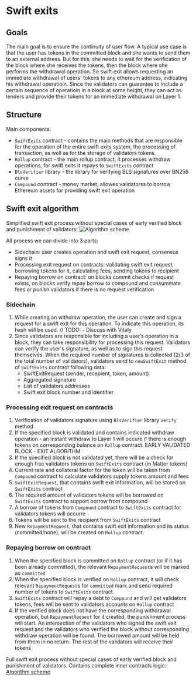 # Swift exits

## Goals

The main goal is to ensure the continuity of user flow. A typical use case is that the user has tokens in the committed block and she wants to send them to an external address. But for this, she needs to wait for the verification of the block where she receives the tokens, then the block where she performs the withdrawal operation. So swift exit allows requesting an immediate withdrawal of users' tokens to any ethereum address, indicating his withdrawal operatioin. Since the validators can guarantee to include a certain sequence of operatioin in a block at some height, they can act as lenders and provide their tokens for an immediate withdrawal on Layer 1.

## Structure

Main components:
- `SwiftExits` contract - contains the main methods that are responsible for the operation of the entire swift exits system, the processing of transaction, as well as for the storage of validators tokens.
- `Rollup` contract - the main rollup contract, it processes withdraw operations, for swift exits it repays to `SwiftExits` contract
- `BlsVerifier` library - the library for verifying BLS signatures over BN256 curve
- `Compound` contract - money market, allowes validatorss to borrow Ethereum assets for providing swift exit operation

## Swift exit algorithm

Simplified swift exit process without special cases of early verified block and punishment of validators:
![Algorithm scheme](https://i.imgur.com/FkLM2GN.png)

All process we can divide into 3 parts:
- Sidechain: user creates operation and swift exit request, consensus signs it
- Processing exit request on contracts: validating swift exit request, borrowing tokens for it, calculating fees, sending tokens to recipient
- Repaying borrow on contract: on blocks commit checks if request exists, on blocks verify repay borrow to compound and consummate fees or punish validators if there is no request verification

### Sidechain

1. While creating an withdraw operation, the user can create and sign a request for a swift exit for this operation. To indicate this operation, its hash will be used. // TODO: - Discuss with Vitaly
2. Since validators are responsible for including a user’s operation in a block, they can take responsibility for processing this request. Validators can verify the user's signature, as well as to sign this request themselves. When the required number of signatures is collected (2/3 of the total number of validators), validators send to `newSwiftExit` method of `SwiftExits` contract following data:
   - SwiftExitRequest (sender, recepient, token, amount)
   - Aggregated signature
   - List of validators addresses
   - Swift exit block number and identifier

### Processing exit request on contracts

1. Verification of validators signature using `BlsVerifier` library `verify` method
2. If the specified block is validated and contains indicated withdraw operation - an instant withdraw to Layer 1 will occure if there is enough tokens on corresponding balance on `Rollup` contract. EARLY VALIDATED BLOCK - EXIT ALGORITHM
3. If the specified block is not validated yet, there will be a check for enough free validators tokens on `SwiftExits` contract (in Matter tokens)
4. Current rate and collateral factor for the token will be taken from `Compound` contract to calculate validators supply tokens amount and fees
5. `SwiftExitRequest`, that contains swift exit information, will be stored on `SwiftExits` contract
6. The required amount of validators tokens will be borrowed on `SwiftExits` contract to support borrow from compound
7. A borrow of tokens from `Compound` contract to `SwiftExits` contract for validators tokens will occurre
8. Tokens will be sent to the recipient from `SwiftExits` contract
9. New `RepaymentRequest`, that contains swift exit information and its status (committed/none), will be created on `Rollup` contract.

### Repaying borrow on contract

1. When the specified block is committed on `Rollup` contract (or if it has been already committed), the relevant `RepaymentRequest`s will be marked as `committed`
2. When the specified block is verified on `Rollup` contract, it will check relevant `RepaymentRequest`s for `committed` mark and send required number of tokens to `SwiftExits` contract.
3. `SwiftExits` contract will repay a debt to `Compound` and will get validators tokens, fees will be sent to validators accounts on `Rollup` contract
4. If the verified block does not have the corresponding withdrawal operation, but `RepaymentRequest` for it created, the punishment process will start. An intersection of the validators who signed the swift exit request and the validators who verified the block without corresponding withdraw operation will be found. The borrowed amount will be held from them in no return. The rest of the validators will receive their tokens

Full swift exit process without special cases of early verified block and punishment of validators. Contains complete inner contracts logic:
[Algorithm scheme](https://i.imgur.com/5UDLLGi.png)

<!-- ## Contract creation

The `SwiftExitsEther` and `SwiftExitsErc20` contract constructors include the creation of the `SwiftExitsInternal` contract.
To create a contract, you must specify:
- token contract address (`address(0)` in case of *Ether*)
- contract management address
- address of `Rollup` contract
- address of `BlsVerifier` contract
- address of the contract `owner`

When creating a contract, a token is checked in Governance contract.
Also, the last verified block will be received from `Rollup` contract.

The governor of Governance contract will need to specify the address of the created `SwiftExitsInternal` contract in the `Rollup` contract by calling the `addSwiftExits(tokenId, lendingAddress)` method.

## Validators' deposit

Validators can supply their *Ether* account directly by calling the `supply(to)` method of `SwiftExitsEther` contract with the value of the desired deposit in *Ether*.
To supply the account in *ERC-20* tokens, it is necessary to call the `supply(amount, to)` method on the corresponding `SwiftExitsErc20` contract.  Value of *Ether* is specified in the transactions' value option field.
The *to* field exists so that the user can supply to the account of another user if desired.

When these methods are executed, the internal method `supplyInternal(amount, to)` of `SwiftExitsInternal` contract, will be called. In this case, *ERC-20* tokens will be received on the contract through the `transferIn(amount)` method.

Next, corresponding records will be created in the mapping of the `SwiftExitsInternal` contract, reflecting the funds supplied to the user's account (by his ethereum address), as well as an increase in the funds available for lending.

## Validators' balance

The validator can find out the balance of his account from the validators' supplies mapping at any time, indicating his ethereum address as a key.

## Validators' funds withdrawal

The validator can call `requestWithdraw(amount, to)` method to withdraw his funds from his lending account (the validator MUST own this account and have enough funds on it).

In the case of a sufficient amount of non-borrowed funds on the contract, an immediate withdrawal of funds will occur.

Otherwise, a request for a deferred withdrawal of funds will be created.

### Immediate withdrawal

On `SwiftExitsInternal` contract, changes will occur: the change in the user's balance and the amount of funds available for the borrowing will decrease. If the user withdraws the full amount, then his account will be deleted.

### Deferred withdrawal

The available amount of funds will be withdrawn, for a gradual automatic withdrawal of the remaining, a `DefferedWithdrawOrder` will be created. Each time the available funds will be increased, all `DefferedWithdrawOrder`s will spend these funds until all of them are fulfilled.

## Swift exit request

The user can create and sign a request for a swift exit for his withdraw operation. Validators can verify the user's signature, as well as to sign this request themselves. When the required number of signatures is collected (2/3 of the total number of validators), they are aggregated and validated on the contract.

After that, on `Rollup` contract specified recipient balance will be reduced by the operation amount. So after validating the block with this operation, the total amount for it is equal to 0.

Depending on the amount of free funds on the `SwiftExitsInternal` contract, there will be created an Immediate exit request or Deffered exit request.

Thus, the user will borrow the free funds of validators. This debt will be repaid automatically when verification of the specified `Rollup` block containing the operation occurs. The full amount of this operation will be sent from `Rollup` contract to `SwiftExitsInternal` contract to cover costs and accrue validators fees.

### Immediate exit

If there is a sufficient amount of free funds, then an `immediateExit` metod will be called, otherwise a swift exit request (`SwiftExitOrder`) will be created.

`SwiftExitOrder` is tied to the corresponding block and contains information about the amount of funds and a payment recepient.

### Deffered exit

The validator can fulfill `SwiftExitOrder` request by its identifier in the request block through the `supplyOrder(blockNumber, orderId, sendingAmount, validator)` method. Thus, the validator will supply the balance of his account and free contract funds, and as a result, the `immediateExit` method will be called, after which the record of this request will be deleted.

### Transfering process

In the `transferOut(amount, receiver)` method, the specified funds will be transferred from the contract to the specified withdraw destination address.

Fees for each validator and contract holder will be calculated. The fee will be credited upon verification of the specified `Rollup` block.

Also, a deduction of a specified amount of funds from available funds of creditors will occur.

Fees are calculated in the `getCurrentInterestRates()` method, which validators and users can call to determine the need for themselves to participate in the lending process.

## Swift exit fulfillment

Upon verification of the next `Rollup` block, its borrow orders will be deleted, fees charged, and borrowed funds released. This operation is performed from the `Rollup` contract by calling the `newVerifiedBlock (blockNumber)` method.

### Swift exit repayment

Funds will be transferred to the SwiftExits contract through the call of `repayBorrow(amount)` method from the Rollup contract. This call is supposed to be made during verification of the corresponding `Rollup` block. -->

<!-- ## Interest Rate calculations

Utilization ratio: 
`u = totalBorrowed / (totalSupply + totatBorrowed)`

Borrowing Interest Rate:
`BIR = MULTIPLIER * u + BASE_RATE`

Supply Interest Rate:
`SIR = BIR * u * (1 - SPREAD)`

Borrower fee:
`borrowerFee = bir * amount`

Validators fees:
`validatorsFees = borrowerFee * SIR`

Owner (Matter) fee:
`ownerFee = borrowerFee - validatorsFees`

Single validator fee:
`fee = validatorsFees * (validatorsSupplies[validatorId] / totalSupply)` -->

